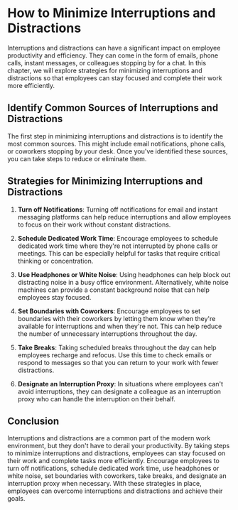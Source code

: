 How to Minimize Interruptions and Distractions
==================================================================================================

Interruptions and distractions can have a significant impact on employee productivity and efficiency. They can come in the form of emails, phone calls, instant messages, or colleagues stopping by for a chat. In this chapter, we will explore strategies for minimizing interruptions and distractions so that employees can stay focused and complete their work more efficiently.

Identify Common Sources of Interruptions and Distractions
---------------------------------------------------------

The first step in minimizing interruptions and distractions is to identify the most common sources. This might include email notifications, phone calls, or coworkers stopping by your desk. Once you've identified these sources, you can take steps to reduce or eliminate them.

Strategies for Minimizing Interruptions and Distractions
--------------------------------------------------------

1. **Turn off Notifications**: Turning off notifications for email and instant messaging platforms can help reduce interruptions and allow employees to focus on their work without constant distractions.

2. **Schedule Dedicated Work Time**: Encourage employees to schedule dedicated work time where they're not interrupted by phone calls or meetings. This can be especially helpful for tasks that require critical thinking or concentration.

3. **Use Headphones or White Noise**: Using headphones can help block out distracting noise in a busy office environment. Alternatively, white noise machines can provide a constant background noise that can help employees stay focused.

4. **Set Boundaries with Coworkers**: Encourage employees to set boundaries with their coworkers by letting them know when they're available for interruptions and when they're not. This can help reduce the number of unnecessary interruptions throughout the day.

5. **Take Breaks**: Taking scheduled breaks throughout the day can help employees recharge and refocus. Use this time to check emails or respond to messages so that you can return to your work with fewer distractions.

6. **Designate an Interruption Proxy**: In situations where employees can't avoid interruptions, they can designate a colleague as an interruption proxy who can handle the interruption on their behalf.

Conclusion
----------

Interruptions and distractions are a common part of the modern work environment, but they don't have to derail your productivity. By taking steps to minimize interruptions and distractions, employees can stay focused on their work and complete tasks more efficiently. Encourage employees to turn off notifications, schedule dedicated work time, use headphones or white noise, set boundaries with coworkers, take breaks, and designate an interruption proxy when necessary. With these strategies in place, employees can overcome interruptions and distractions and achieve their goals.


